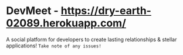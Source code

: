 # DevMeet - https://dry-earth-02089.herokuapp.com/
A social platform for developers to create lasting relationships & stellar applications!
`Take note of any issues!`
